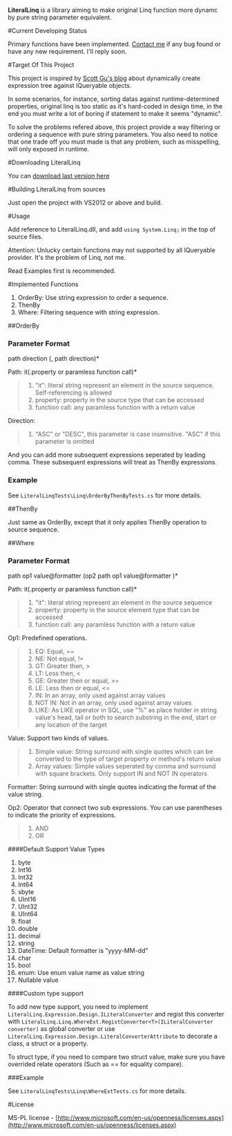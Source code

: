 ﻿**LiteralLinq** is a library aiming to make original Linq function more dynamc by pure string parameter equivalent.

#Current Developing Status

Primary functions have been implemented. [Contact me](wengyuansheng@hotmail.com) if any bug found or have any new requirement. I'll reply soon.

#Target Of This Project

This project is inspired by [Scott Gu's blog](http://weblogs.asp.net/scottgu/archive/2008/01/07/dynamic-linq-part-1-using-the-linq-dynamic-query-library.aspx) about dynamically create expression tree against IQueryable objects.

In some scenarios, for instance, sorting datas against runtime-determined properties, original linq is too static as it's hard-coded in design time, in the end you must write a lot of boring if statement to make it seems "dynamic".

To solve the problems refered above, this project provide a way filtering or ordering a sequence with pure string parameters. You also need to notice that one trade off you must made is that any problem, such as misspelling, will only exposed in runtime.

#Downloading LiteralLinq

You can [download last version here](https://github.com/wengys/LiteralLinq/archive/master.zip) 

#Building LiteralLinq from sources

Just open the project with VS2012 or above and build.

#Usage

Add reference to LiteralLinq.dll, and add `using System.Linq;` in the top of source files.

Attention: Unlucky certain functions may not supported by all IQueryable provider. It's the problem of Linq, not me.

Read Examples first is recommended.

#Implemented Functions

1. OrderBy: Use string expression to order a sequence.
2. ThenBy
3. Where: Filtering sequence with string expression.

##OrderBy

### Parameter Format

path direction (, path direction)*

Path:
it(.property or paramless function call)* 
>1. "it": literal string represent an element in the source sequence. Self-referencing is allowed
>2. property: property in the source type that can be accessed
>3. function call: any paramless function with a return value

Direction:
>1. "ASC" or "DESC", this parameter is case insensitive. "ASC" if this parameter is omitted

And you can add more subsequent expressions seperated by leading comma. These subsequent expressions will treat as ThenBy expressions.

### Example

See `LiteralLinqTests\Linq\OrderByThenByTests.cs` for more details.

##ThenBy

Just same as OrderBy, except that it only applies ThenBy operation to source sequence.

##Where

### Parameter Format

path op1 value@formatter (op2 path op1 value@formatter )*

Path:
it(.property or paramless function call)* 
>1. "it": literal string represent an element in the source sequence
>2. property: property in the source element type that can be accessed
>3. function call: any paramless function with a return value

Op1:
Predefined operations.
>1. EQ: Equal, ==
>2. NE: Not equal, !=
>3. GT: Greater then, >
>4. LT: Less then, <
>5. GE: Greater then or equal, >=
>6. LE: Less then or equal, <=
>7. IN: In an array, only used against array values
>8. NOT IN: Not in an array, only used against array values
>9. LIKE: As LIKE operator in SQL, use "%" as place holder in string value's head, tail or both to search substring in the end, start or any location of the target

Value:
Support two kinds of values.
>1. Simple value: String surround with single quotes which can be converted to the type of target property or method's return value
>2. Array values: Simple values seperated by comma and surround with square brackets. Only support IN and NOT IN operators

Formatter:
String surround with single quotes indicating the format of the value string.

Op2:
Operator that connect two sub expressions. You can use parentheses to indicate the priority of expressions.
>1. AND
>2. OR

####Default Support Value Types 

1. byte
2. Int16
3. Int32
4. Int64
5. sbyte
6. UInt16
7. UInt32
8. UInt64
9. float
10. double
11. decimal
12. string
13. DateTime: Default formatter is "yyyy-MM-dd"
14. char
15. bool
16. enum: Use enum value name as value string
17. Nullable value

####Custom type support

To add new type support, you need to implement 
`LiteralLinq.Expression.Design.ILiteralConverter` 
and regist this converter with 
`LiteralLinq.Linq.WhereExt.RegistConverter<T>(ILiteralConverter converter)`
as global converter or use 
`LiteralLinq.Expression.Design.LiteralConverterAttribute`
to decorate a class, a struct or a property.

To struct type, if you need to compare two struct value, make sure you have overrided relate operators (Such as == for equality compare).

###Example

See `LiteralLinqTests\Linq\WhereExtTests.cs` for more details.

#License

MS-PL license - [http://www.microsoft.com/en-us/openness/licenses.aspx](http://www.microsoft.com/en-us/openness/licenses.aspx)
